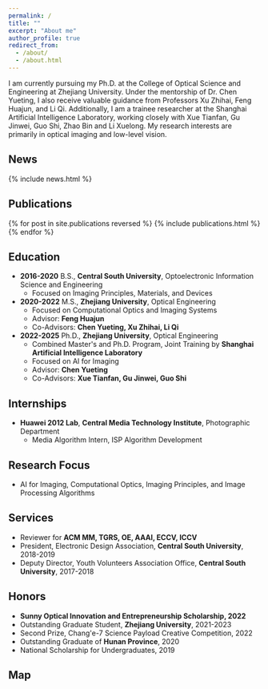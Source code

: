 ```yaml
---
permalink: /
title: ""
excerpt: "About me"
author_profile: true
redirect_from: 
  - /about/
  - /about.html
---
```

I am currently pursuing my Ph.D. at the College of Optical Science and Engineering at Zhejiang University. Under the mentorship of Dr. Chen Yueting, I also receive valuable guidance from Professors Xu Zhihai, Feng Huajun, and Li Qi. Additionally, I am a trainee researcher at the Shanghai Artificial Intelligence Laboratory, working closely with Xue Tianfan, Gu Jinwei, Guo Shi, Zhao Bin and Li Xuelong. My research interests are primarily in optical imaging and low-level vision.

## News
<style style="text/css">
  .news { font-size: 0.75em; }
</style>
{% include news.html %}

## Publications
<style style="text/css">
  .hoverTable {
    width: 85%;
    border-collapse: collapse;
    border: 0px;
  }
  .hoverTable td {
    padding: 7px;
    border: #4e95f4 0px solid;
  }
  .hoverTable tr {
    background: #ffffff;
  }
  .hoverTable tr:hover {
    background-color: #f7f7f7;
  }
</style>
{% for post in site.publications reversed %}
  {% include publications.html %}
{% endfor %}

## Education
<style style="text/css">
  .experiences { font-size: 1em; }
</style>
<div class="experiences">
  <ul>
    <li><b>2016-2020</b> B.S., <b>Central South University</b>, Optoelectronic Information Science and Engineering
      <ul>
        <li>Focused on Imaging Principles, Materials, and Devices</li>
      </ul>
    </li>
    <li><b>2020-2022</b> M.S., <b>Zhejiang University</b>, Optical Engineering
      <ul>
        <li>Focused on Computational Optics and Imaging Systems</li>
        <li>Advisor: <b>Feng Huajun</b></li>
        <li>Co-Advisors: <b>Chen Yueting, Xu Zhihai, Li Qi</b></li>
      </ul>
    </li>
    <li><b>2022-2025</b> Ph.D., <b>Zhejiang University</b>, Optical Engineering
      <ul>
        <li>Combined Master's and Ph.D. Program, Joint Training by <b>Shanghai Artificial Intelligence Laboratory</b></li>
        <li>Focused on AI for Imaging</li>
        <li>Advisor: <b>Chen Yueting</b></li>
        <li>Co-Advisors: <b>Xue Tianfan, Gu Jinwei, Guo Shi</b></li>
      </ul>
    </li>
  </ul>
</div>

## Internships
<style style="text/css">
  .experiences { font-size: 1em; }
</style>
<div class="experiences">
  <ul>
    <li><b>Huawei 2012 Lab</b>, <b>Central Media Technology Institute</b>, Photographic Department
      <ul>
        <li>Media Algorithm Intern, ISP Algorithm Development</li>
      </ul>
    </li>
  </ul>
</div>

## Research Focus
<style style="text/css">
  .experiences { font-size: 1em; }
</style>
<div class="experiences">
  <ul>
    <li>AI for Imaging, Computational Optics, Imaging Principles, and Image Processing Algorithms</li>
  </ul>
</div>

## Services
<style style="text/css">
  .experiences { font-size: 1em; }
</style>
<div class="experiences">
  <ul>
    <li>Reviewer for <b>ACM MM, TGRS, OE, AAAI, ECCV, ICCV</b></li>
    <li>President, Electronic Design Association, <b>Central South University</b>, 2018-2019</li>
    <li>Deputy Director, Youth Volunteers Association Office, <b>Central South University</b>, 2017-2018</li>
  </ul>
</div>

## Honors
<style style="text/css">
  .experiences { font-size: 1em; }
</style>
<div class="experiences">
  <ul>
    <li><b>Sunny Optical Innovation and Entrepreneurship Scholarship, 2022</b></li>
    <li>Outstanding Graduate Student, <b>Zhejiang University</b>, 2021-2023</li>
    <li>Second Prize, Chang'e-7 Science Payload Creative Competition, 2022</li>
    <li>Outstanding Graduate of <b>Hunan Province</b>, 2020</li>
    <li>National Scholarship for Undergraduates, 2019</li>
  </ul>
</div>

## Map
<div align="left">
  <script type="text/javascript" id="clustrmaps" src="//clustrmaps.com/map_v2.js?d=xpVbL44eoe75JcgH_sR2JTn7R5yhjDwmG9mUxpyhOw0&cl=ffffff&w=400"></script>
</div>
